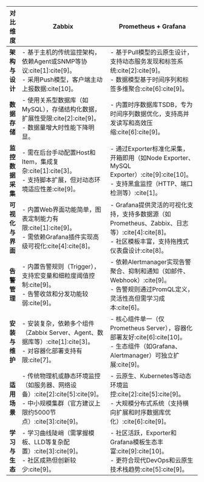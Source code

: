 | 对比维度              | Zabbix                                                                 | Prometheus + Grafana                                                                 |
|-----------------------|-----------------------------------------------------------------------|-------------------------------------------------------------------------------------|
| **架构与设计**         | - 基于主机的传统监控架构，依赖Agent或SNMP等协议:cite[1]:cite[9]。<br>- 采用Push模型，客户端主动上报数据:cite[10]。 | - 基于Pull模型的云原生设计，支持动态服务发现和标签系统:cite[2]:cite[9]。<br>- 数据模型基于时间序列和标签多维聚合:cite[6]:cite[9]。 |
| **数据存储**           | - 使用关系型数据库（如MySQL），存储结构化数据，扩展性受限:cite[2]:cite[9]。<br>- 数据量增大时性能下降明显。 | - 内置时序数据库TSDB，专为时间序列数据优化，支持高并发读写和高效压缩:cite[6]:cite[9]。 |
| **监控数据采集**       | - 需在后台手动配置Host和Item，集成复杂:cite[1]:cite[3]。<br>- 支持脚本扩展，但对动态环境适应性差:cite[9]。 | - 通过Exporter标准化采集，开箱即用（如Node Exporter、MySQL Exporter）:cite[9]:cite[10]。<br>- 支持黑盒监控（HTTP、端口检测等）:cite[1]。 |
| **可视化与界面**       | - 内置Web界面功能简单，图表定制能力有限:cite[1]:cite[9]。<br>- 需依赖Grafana插件实现高级可视化:cite[4]:cite[8]。 | - Grafana提供灵活的可视化支持，支持多数据源（如Prometheus、Zabbix、日志等）:cite[4]:cite[8]。<br>- 社区模板丰富，支持拖拽式仪表盘设计:cite[8]。 |
| **告警管理**           | - 内置告警规则（Trigger），支持宏变量和细粒度阈值控制:cite[9]。<br>- 告警收敛和分发功能较弱:cite[9]。 | - 依赖Alertmanager实现告警聚合、抑制和通知（如邮件、Webhook）:cite[9]。<br>- 告警规则通过PromQL定义，灵活性高但需学习成本:cite[6]。 |
| **安装与维护**         | - 安装复杂，依赖多个组件（Zabbix Server、Agent、数据库等）:cite[1]:cite[3]。<br>- 对容器化部署支持有限:cite[7]。 | - 核心组件单一（仅Prometheus Server），容器化部署友好:cite[6]:cite[10]。<br>- 生态组件（如Grafana、Alertmanager）可独立扩展:cite[9]。 |
| **适用场景**           | - 传统物理机或静态环境监控（如服务器、网络设备）:cite[2]:cite[5]:cite[9]。<br>- 中小规模集群（官方建议上限约5000节点）:cite[3]:cite[9]。 | - 云原生、Kubernetes等动态环境监控:cite[2]:cite[5]:cite[9]。<br>- 大规模分布式系统（支持横向扩展和时序数据库优化）:cite[6]:cite[9]。 |
| **学习与生态**         | - 学习曲线陡峭（需掌握模板、LLD等复杂配置）:cite[3]:cite[9]。<br>- 社区成熟但创新较少:cite[9]。 | - 社区活跃，Exporter和Grafana模板生态丰富:cite[9]:cite[10]。<br>- 更符合现代DevOps和云原生技术栈趋势:cite[5]:cite[9]。 |